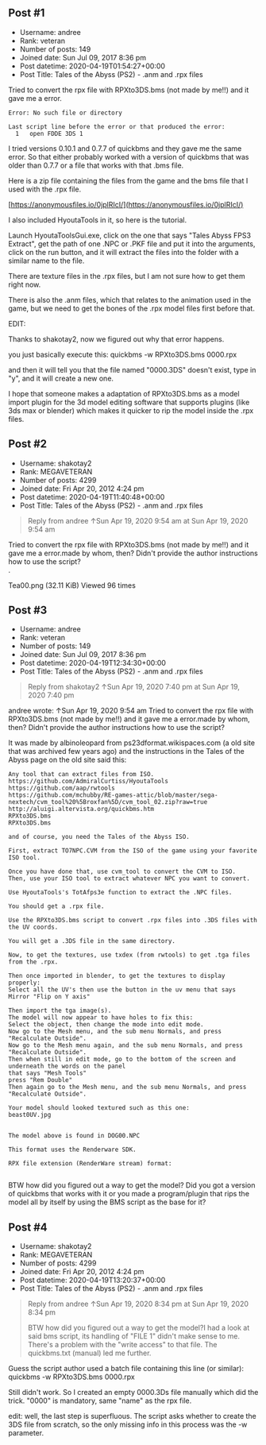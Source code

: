 ## Post #1
- Username: andree
- Rank: veteran
- Number of posts: 149
- Joined date: Sun Jul 09, 2017 8:36 pm
- Post datetime: 2020-04-19T01:54:27+00:00
- Post Title: Tales of the Abyss (PS2) - .anm and .rpx files

Tried to convert the rpx file with RPXto3DS.bms (not made by me!!) and it gave me a error.

```
Error: No such file or directory

Last script line before the error or that produced the error:
  1   open FDDE 3DS 1
```


I tried versions 0.10.1 and 0.7.7 of quickbms and they gave me the same error. So that either probably worked with a version of quickbms that was older than 0.7.7 or a file that works with that .bms file.

Here is a zip file containing the files from the game and the bms file that I used with the .rpx file.

[https://anonymousfiles.io/0jplRIcI/](https://anonymousfiles.io/0jplRIcI/)

I also included HyoutaTools in it, so here is the tutorial.

Launch HyoutaToolsGui.exe, click on the one that says "Tales Abyss FPS3 Extract", get the path of one .NPC or .PKF file and put it into the arguments, click on the run button, and it will extract the files into the folder with a similar name to the file. 

There are texture files in the .rpx files, but I am not sure how to get them right now.

There is also the .anm files, which that relates to the animation used in the game, but we need to get the bones of the .rpx model files first before that.

EDIT: 

Thanks to shakotay2, now we figured out why that error happens.

you just basically execute this: quickbms -w RPXto3DS.bms 0000.rpx

and then it will tell you that the file named "0000.3DS" doesn't exist, type in "y", and it will create a new one.

I hope that someone makes a adaptation of RPXto3DS.bms as a model import plugin for the 3d model editing software that supports plugins (like 3ds max or blender) which makes it quicker to rip the model inside the .rpx files.
## Post #2
- Username: shakotay2
- Rank: MEGAVETERAN
- Number of posts: 4299
- Joined date: Fri Apr 20, 2012 4:24 pm
- Post datetime: 2020-04-19T11:40:48+00:00
- Post Title: Tales of the Abyss (PS2) - .anm and .rpx files

> Reply from andree ↑Sun Apr 19, 2020 9:54 am at Sun Apr 19, 2020 9:54 am
>
> 
Tried to convert the rpx file with RPXto3DS.bms (not made by me!!) and it gave me a error.made by whom, then?
Didn't provide the author instructions how to use the script?  
.



Tea00.png (32.11 KiB) Viewed 96 times
## Post #3
- Username: andree
- Rank: veteran
- Number of posts: 149
- Joined date: Sun Jul 09, 2017 8:36 pm
- Post datetime: 2020-04-19T12:34:30+00:00
- Post Title: Tales of the Abyss (PS2) - .anm and .rpx files

> Reply from shakotay2 ↑Sun Apr 19, 2020 7:40 pm at Sun Apr 19, 2020 7:40 pm
>
> 
andree wrote: ↑Sun Apr 19, 2020 9:54 am
Tried to convert the rpx file with RPXto3DS.bms (not made by me!!) and it gave me a error.made by whom, then?
Didn't provide the author instructions how to use the script?

It was made by albinoleopard from ps23dformat.wikispaces.com (a old site that was archived few years ago) and the instructions in the Tales of the Abyss page on the old site said this:

```
Any tool that can extract files from ISO.
https://github.com/AdmiralCurtiss/HyoutaTools
https://github.com/aap/rwtools
https://github.com/mchubby/RE-games-attic/blob/master/sega-nextech/cvm_tool%20%5Broxfan%5D/cvm_tool_02.zip?raw=true
http://aluigi.altervista.org/quickbms.htm
RPXto3DS.bms
RPXto3DS.bms

and of course, you need the Tales of the Abyss ISO.

First, extract TO7NPC.CVM from the ISO of the game using your favorite ISO tool.

Once you have done that, use cvm_tool to convert the CVM to ISO.
Then, use your ISO tool to extract whatever NPC you want to convert.

Use HyoutaTools's TotAfps3e function to extract the .NPC files.

You should get a .rpx file.

Use the RPXto3DS.bms script to convert .rpx files into .3DS files with the UV coords.

You will get a .3DS file in the same directory.

Now, to get the textures, use txdex (from rwtools) to get .tga files from the .rpx.

Then once imported in blender, to get the textures to display properly:
Select all the UV's then use the button in the uv menu that says Mirror "Flip on Y axis"

Then import the tga image(s).
The model will now appear to have holes to fix this:
Select the object, then change the mode into edit mode.
Now go to the Mesh menu, and the sub menu Normals, and press "Recalculate Outside".
Now go to the Mesh menu again, and the sub menu Normals, and press "Recalculate Outside".
Then when still in edit mode, go to the bottom of the screen and underneath the words on the panel
that says "Mesh Tools"
press "Rem Double"
Then again go to the Mesh menu, and the sub menu Normals, and press "Recalculate Outside".

Your model should looked textured such as this one:
beast0UV.jpg


The model above is found in DOG00.NPC

This format uses the Renderware SDK.

RPX file extension (RenderWare stream) format:


```


BTW how did you figured out a way to get the model? Did you got a version of quickbms that works with it or you made a program/plugin that rips the model all by itself by using the BMS script as the base for it?
## Post #4
- Username: shakotay2
- Rank: MEGAVETERAN
- Number of posts: 4299
- Joined date: Fri Apr 20, 2012 4:24 pm
- Post datetime: 2020-04-19T13:20:37+00:00
- Post Title: Tales of the Abyss (PS2) - .anm and .rpx files

> Reply from andree ↑Sun Apr 19, 2020 8:34 pm at Sun Apr 19, 2020 8:34 pm
>
> BTW how did you figured out a way to get the model?I had a look at said bms script, its handling of "FILE 1" didn't make sense to me. There's a problem with the "write access" to that file. The quickbms.txt (manual) led me further.

Guess the script author used a batch file containing this line (or similar):
quickbms -w RPXto3DS.bms 0000.rpx

Still didn't work.
So I created an empty 0000.3Ds file manually which did the trick. "0000" is mandatory, same "name" as the rpx file.

edit: well, the last step is superfluous. The script asks whether to create the 3DS file from scratch, so the only missing info in this process was the -w parameter.
